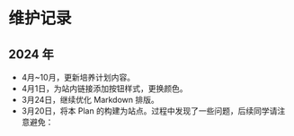# 维护记录

## 2024 年

- 4月~10月，更新培养计划内容。
- 4月1日，为站内链接添加按钮样式，更换颜色。
- 3月24日，继续优化 Markdown 排版。
- 3月20日，将本 Plan 的构建为站点。过程中发现了一些问题，后续同学请注意避免：

